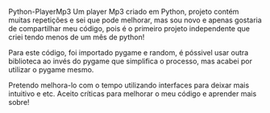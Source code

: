 Python-PlayerMp3
Um player Mp3 criado em Python, projeto contém muitas repetições e sei que pode melhorar, mas sou novo e apenas gostaria de compartilhar meu código, pois é o primeiro projeto independente que criei tendo menos de um mês de python!

Para este código, foi importado pygame e random, é póssivel usar outra biblioteca ao invés do pygame que simplifica o processo, mas acabei por utilizar o pygame mesmo.

Pretendo melhora-lo com o tempo utilizando interfaces para deixar mais intuitivo e etc.
Aceito críticas para melhorar o meu código e aprender mais sobre!
